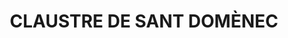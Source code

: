---
layout: test
title:  "CLAUSTRE DE SANT DOMÈNEC"
coordinates:
  - [1.461984961119468, 42.358722378384321]
  - [1.461958192573172, 42.358897258075224]
  - [1.462164679661361, 42.358912632388105]
  - [1.462188086869232, 42.358743879160976]
  - [1.462110139079854, 42.358733654258671]
  - [1.461984961119468, 42.358722378384321]
---